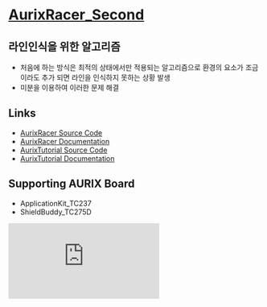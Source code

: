 # [AurixRacer_Second](./docs/index.md)
## 라인인식을 위한 알고리즘

* 처음에 하는 방식은 최적의 상태에서만 적용되는 알고리즘으로 환경의 요소가 조금이라도 추가 되면 라인을 인식하지 못하는 상황 발생
* 미분을 이용하여 이러한 문제 해결

## Links

- [AurixRacer Source Code](https://github.com/realsosy/AurixRacer/)
- [AurixRacer Documentation](http://aurixracer.readthedocs.io/ko/latest/) 
- [AurixTutorial Source Code](https://github.com/realsosy/AurixTutorial/)
- [AurixTutorial Documentation](http://aurixtutorial.readthedocs.io/ko/latest/) 

## Supporting AURIX Board

- ApplicationKit_TC237
- ShieldBuddy_TC275D

[![Analytics](https://ga-beacon.appspot.com/UA-137501847-1/AurixRacer/README.md?pixel)](https://github.com/realsosy/aurixracer)
